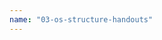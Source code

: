 ```yaml
---
name: "03-os-structure-handouts"
---
```

<object data="./03-os-structure-handouts.pdf" width="100%" height="100%" type='application/pdf'></object>
